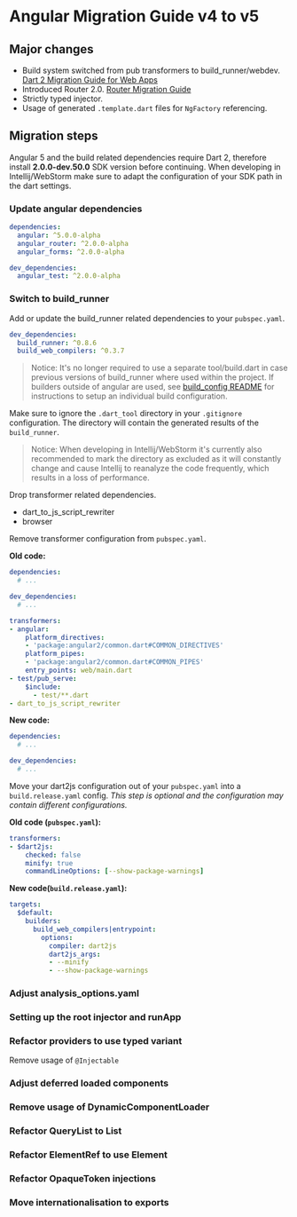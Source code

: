 # Angular Migration Guide v4 to v5

## Major changes

- Build system switched from pub transformers to build_runner/webdev. [Dart 2 Migration Guide for Web Apps](https://webdev-dartlang-org-dev.firebaseapp.com/dart-2)
- Introduced Router 2.0. [Router Migration Guide](https://github.com/eredo/angular/blob/master/doc/router/migration.md)
- Strictly typed injector.
- Usage of generated `.template.dart` files for `NgFactory` referencing.

## Migration steps

Angular 5 and the build related dependencies require Dart 2, therefore install **2.0.0-dev.50.0** SDK version before 
continuing. When developing in Intellij/WebStorm make sure to adapt the configuration of your SDK path in the dart settings.

### Update angular dependencies

```yaml
dependencies:
  angular: ^5.0.0-alpha
  angular_router: ^2.0.0-alpha
  angular_forms: ^2.0.0-alpha

dev_dependencies:
  angular_test: ^2.0.0-alpha
```

### Switch to build_runner

Add or update the build_runner related dependencies to your `pubspec.yaml`.

```yaml
dev_dependencies:
  build_runner: ^0.8.6
  build_web_compilers: ^0.3.7
```

> Notice: It's no longer required to use a separate tool/build.dart in case previous versions of build_runner where
  used within the project. If builders outside of angular are used, see [build_config README](https://github.com/dart-lang/build/tree/master/build_config) 
  for instructions to setup an individual build configuration.

Make sure to ignore the `.dart_tool` directory in your `.gitignore` configuration. The directory will contain the
generated results of the `build_runner`.

> Notice: When developing in Intellij/WebStorm it's currently also recommended to mark the directory as excluded as it will 
  constantly change and cause Intellij to reanalyze the code frequently, which results in a loss of performance.

Drop transformer related dependencies.

- dart_to_js_script_rewriter
- browser

Remove transformer configuration from `pubspec.yaml`. 

**Old code:**

```yaml
dependencies:
  # ...

dev_dependencies:
  # ...

transformers:
- angular:
    platform_directives:
    - 'package:angular2/common.dart#COMMON_DIRECTIVES'
    platform_pipes:
    - 'package:angular2/common.dart#COMMON_PIPES'
    entry_points: web/main.dart
- test/pub_serve:
    $include:
      - test/**.dart
- dart_to_js_script_rewriter
```

**New code:**

```yaml
dependencies:
  # ...

dev_dependencies:
  # ...
```

Move your dart2js configuration out of your `pubspec.yaml` into a `build.release.yaml` config. 
*This step is optional and the configuration may contain different configurations.*

**Old code (`pubspec.yaml`):**

```yaml
transformers:
- $dart2js:
    checked: false
    minify: true
    commandLineOptions: [--show-package-warnings]
```

**New code(`build.release.yaml`):**

```yaml
targets:
  $default:
    builders:
      build_web_compilers|entrypoint:
        options:
          compiler: dart2js
          dart2js_args:
          - --minify
          - --show-package-warnings
```

### Adjust analysis_options.yaml

### Setting up the root injector and runApp

### Refactor providers to use typed variant

Remove usage of `@Injectable` 

### Adjust deferred loaded components

### Remove usage of DynamicComponentLoader

### Refactor QueryList to List

### Refactor ElementRef to use Element

### Refactor OpaqueToken injections

### Move internationalisation to exports